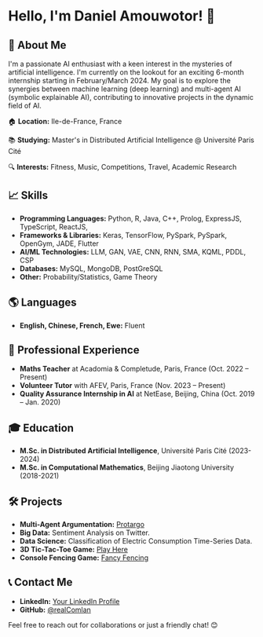 # Hello, I'm Daniel Amouwotor! 👋

## 🚀 About Me
I'm a passionate AI enthusiast with a keen interest in the mysteries of artificial intelligence. I'm currently on the lookout for an exciting 6-month internship starting in February/March 2024. My goal is to explore the synergies between machine learning (deep learning) and multi-agent AI (symbolic explainable AI), contributing to innovative projects in the dynamic field of AI.

🏠 **Location:** Ile-de-France, France

📚 **Studying:** Master's in Distributed Artificial Intelligence @ Université Paris Cité

🔍 **Interests:** Fitness, Music, Competitions, Travel, Academic Research

## 📈 Skills
- **Programming Languages:** Python, R, Java, C++, Prolog, ExpressJS, TypeScript, ReactJS, 
- **Frameworks & Libraries:** Keras, TensorFlow, PySpark, PySpark, OpenGym, JADE, Flutter
- **AI/ML Technologies:** LLM, GAN, VAE, CNN, RNN, SMA, KQML, PDDL, CSP
- **Databases:** MySQL, MongoDB, PostGreSQL
- **Other:** Probability/Statistics, Game Theory

## 🌎 Languages
- **English, Chinese, French, Ewe:** Fluent

## 💼 Professional Experience
- **Maths Teacher** at Acadomia & Completude, Paris, France (Oct. 2022 – Present)
- **Volunteer Tutor** with AFEV, Paris, France (Nov. 2023 – Present)
- **Quality Assurance Internship in AI** at NetEase, Beijing, China (Oct. 2019 – Jan. 2020)

## 🎓 Education
- **M.Sc. in Distributed Artificial Intelligence**, Université Paris Cité (2023-2024)
- **M.Sc. in Computational Mathematics**, Beijing Jiaotong University (2018-2021)

## 🛠 Projects
- **Multi-Agent Argumentation:** [Protargo](https://github.com/realComlan/protargo)
- **Big Data:** Sentiment Analysis on Twitter.
- **Data Science:** Classification of Electric Consumption Time-Series Data.
- **3D Tic-Tac-Toe Game:** [Play Here](http://a-ipb1.onrender.com)
- **Console Fencing Game:** [Fancy Fencing](https://github.com/realComlan/fancy-fencing)

## 📞 Contact Me
- **LinkedIn:** [Your LinkedIn Profile](#)
- **GitHub:** [@realComlan](https://github.com/realComlan)

Feel free to reach out for collaborations or just a friendly chat! 😊
